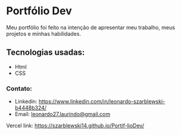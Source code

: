 # Portfólio Dev
Meu portfólio foi feito na intenção de apresentar meu trabalho, meus projetos e minhas habilidades.

## Tecnologias usadas:
- Html
- CSS

### Contato:
- Linkedin: https://www.linkedin.com/in/leonardo-szarblewski-b4448b324/
- Email: leonardo27.laurindo@gmail.com
 

Vercel link: https://szarblewski14.github.io/Portif-lioDev/

